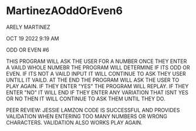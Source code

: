 # MartinezAOddOrEven6

ARELY MARTINEZ 

OCT 19 2022 9:19 AM 

ODD OR EVEN #6

THIS PROGRAM WILL ASK THE USER FOR A NUMBER 
ONCE THEY ENTER A VAILD WHOLE NUMEBR THE
PROGRAM WILL DETERMINE IF ITS ODD OR EVEN. IF
ITS NOT A VAILD INPUT IT WILL CONTINUE TO ASK 
THEY USER UNTILL IT VAILD. AT THE END THE PROGRAM 
WILL ASK THE USER TO PLAY AGAIN. IF THEY ENTER "YES"
THE PROGRAM WILL REPLAY. IF THEY ENTER "NO" IT WILL 
END IF THEY ENTER ANY VARIATION THAT ISNT YES OR NO 
THEN IT WILL CONTINUE TO ASK THEM UNTIL THEY DO. 

PEER REVIEW: JESSIE LAMZON
CODE IS SUCCESSFUL AND PROVIDES VALIDATION WHEN ENTERING TOO MANY NUMBERS
OR WRONG CHARACTERS.  VALIDATION ALSO WORKS PLAY AGAIN.

